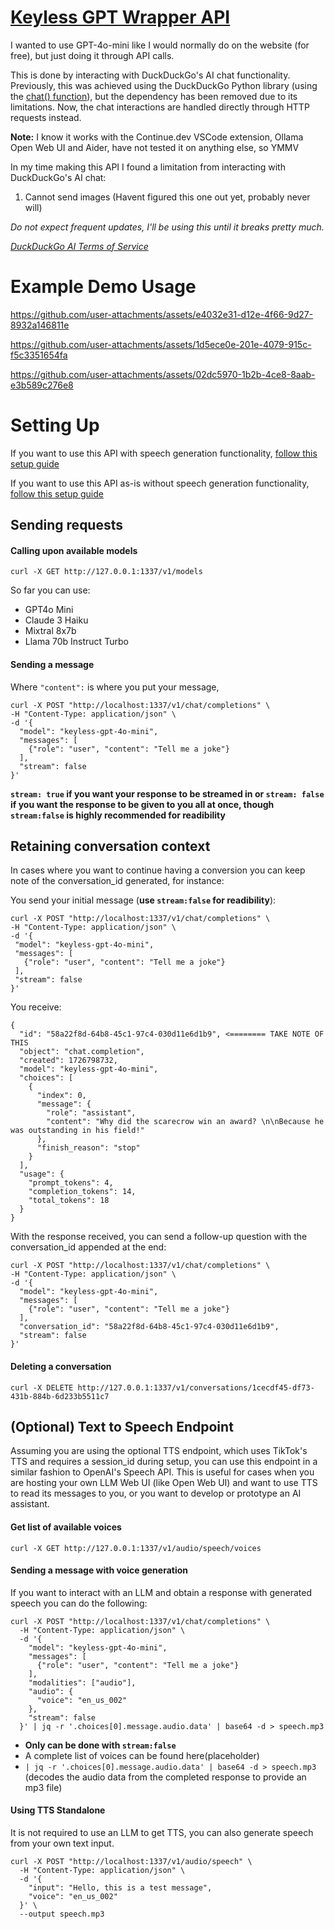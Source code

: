 
# [Keyless GPT Wrapper API](https://callbacked.github.io/keyless-gpt-wrapper-api/)

I wanted to use GPT-4o-mini like I would normally do on the website (for free), but just doing it through API calls.

  
This is done by interacting with DuckDuckGo's AI chat functionality. Previously, this was achieved using the DuckDuckGo Python library (using the [chat() function](https://pypi.org/project/duckduckgo-search)), but the dependency has been removed due to its limitations. Now, the chat interactions are handled directly through HTTP requests instead.
  
**Note:** I know it works with the Continue.dev VSCode extension, Ollama Open Web UI and Aider, have not tested it on anything else, so YMMV

In my time making this API I found a limitation from interacting with DuckDuckGo's AI chat:

1. Cannot send images (Havent figured this one out yet, probably never will)

*Do not expect frequent updates, I'll be using this until it breaks pretty much.*

*[DuckDuckGo AI Terms of Service](https://duckduckgo.com/aichat/privacy-terms)*


# Example Demo Usage



https://github.com/user-attachments/assets/e4032e31-d12e-4f66-9d27-8932a146811e



https://github.com/user-attachments/assets/1d5ece0e-201e-4079-915c-f5c3351654fa



https://github.com/user-attachments/assets/02dc5970-1b2b-4ce8-8aab-e3b589c276e8



# Setting Up

If you want to use this API with speech generation functionality, [follow this setup guide](https://github.com/callbacked/keyless-gpt-wrapper-api/wiki/Setting-Up-(With-TTS-Endpoint))

If you want to use this API as-is without speech generation functionality, [follow this setup guide](https://github.com/callbacked/keyless-gpt-wrapper-api/wiki/Setting-Up-(Without-TTS-Endpoint))


## Sending requests


#### Calling upon available models
``curl -X GET http://127.0.0.1:1337/v1/models``

So far you can use:
- GPT4o Mini
- Claude 3 Haiku
- Mixtral 8x7b
- Llama 70b Instruct Turbo 

#### Sending a message

Where ``"content":`` is where you put your message, 
```
curl -X POST "http://localhost:1337/v1/chat/completions" \
-H "Content-Type: application/json" \
-d '{
  "model": "keyless-gpt-4o-mini",
  "messages": [
    {"role": "user", "content": "Tell me a joke"}
  ],
  "stream": false
}'
```
**``stream: true`` if you want your response to be streamed in or ``stream: false`` if you want the response to be given to you all at once, though ``stream:false`` is highly recommended for readibility**

## Retaining conversation context


In cases where you want to continue having a conversion you can keep note of the conversation_id generated, for instance:

  
You send your initial message (**use ``stream:false`` for readibility**):

 ```
curl -X POST "http://localhost:1337/v1/chat/completions" \
-H "Content-Type: application/json" \
-d '{
  "model": "keyless-gpt-4o-mini",
  "messages": [
    {"role": "user", "content": "Tell me a joke"}
  ],
  "stream": false
}'
```
You receive:
```
{
  "id": "58a22f8d-64b8-45c1-97c4-030d11e6d1b9", <======== TAKE NOTE OF THIS
  "object": "chat.completion",
  "created": 1726798732,
  "model": "keyless-gpt-4o-mini",
  "choices": [
    {
      "index": 0,
      "message": {
        "role": "assistant",
        "content": "Why did the scarecrow win an award? \n\nBecause he was outstanding in his field!"
      },
      "finish_reason": "stop"
    }
  ],
  "usage": {
    "prompt_tokens": 4,
    "completion_tokens": 14,
    "total_tokens": 18
  }
}

```

With the response received, you can send a follow-up question with the conversation_id appended at the end:

```
curl -X POST "http://localhost:1337/v1/chat/completions" \
-H "Content-Type: application/json" \
-d '{
  "model": "keyless-gpt-4o-mini",
  "messages": [
    {"role": "user", "content": "Tell me a joke"}
  ],
  "conversation_id": "58a22f8d-64b8-45c1-97c4-030d11e6d1b9",
  "stream": false
}'
```
#### Deleting a conversation

``curl -X DELETE http://127.0.0.1:1337/v1/conversations/1cecdf45-df73-431b-884b-6d233b5511c7``

## (Optional) Text to Speech Endpoint
Assuming you are using the optional TTS endpoint, which uses TikTok's TTS and requires a session_id during setup, you can use this endpoint in a similar fashion to OpenAI's Speech API. This is useful for cases when you are hosting your own LLM Web UI (like Open Web UI) and want to use TTS to read its messages to you, or you want to develop or prototype an AI assistant.

#### Get list of available voices
``curl -X GET http://127.0.0.1:1337/v1/audio/speech/voices``

#### Sending a message with voice generation 
If you want to interact with an LLM and obtain a response with generated speech you can do the following:

```
curl -X POST "http://localhost:1337/v1/chat/completions" \
  -H "Content-Type: application/json" \
  -d '{
    "model": "keyless-gpt-4o-mini",
    "messages": [
      {"role": "user", "content": "Tell me a joke"}
    ],
    "modalities": ["audio"],
    "audio": {
      "voice": "en_us_002"
    },
    "stream": false
  }' | jq -r '.choices[0].message.audio.data' | base64 -d > speech.mp3
```
* **Only can be done with ``stream:false``**
* A complete list of voices can be found here(placeholder)
* ``| jq -r '.choices[0].message.audio.data' | base64 -d > speech.mp3`` (decodes the audio data from the completed response to provide an mp3 file)

#### Using TTS Standalone
It is not required to use an LLM to get TTS, you can also generate speech from your own text input.

```
curl -X POST "http://localhost:1337/v1/audio/speech" \
  -H "Content-Type: application/json" \
  -d '{
    "input": "Hello, this is a test message",
    "voice": "en_us_002"
  }' \
  --output speech.mp3
```





